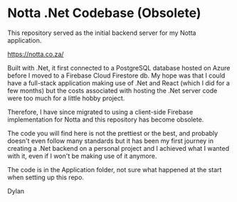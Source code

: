 # Notta .Net Codebase (Obsolete)

This repository served as the initial backend server for my Notta application.

https://notta.co.za/

Built with .Net, it first connected to a PostgreSQL database hosted on Azure before I moved to a Firebase Cloud Firestore db. My hope was that I could have a full-stack application making use of .Net and React (which I did for a few months) but the costs associated with hosting the .Net server code were too much for a little hobby project.

Therefore, I have since migrated to using a client-side Firebase implementation for Notta and this repository has become obsolete.

The code you will find here is not the prettiest or the best, and probably doesn't even follow many standards but it has been my first journey in creating a .Net backend on a personal project and I achieved what I wanted with it, even if I won't be making use of it anymore.

The code is in the Application folder, not sure what happened at the start when setting up this repo.

Dylan
